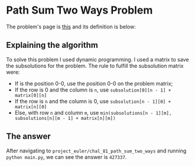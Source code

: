 # Path Sum Two Ways Problem

The problem's page is [this](https://projecteuler.net/problem=81) and its definition is below:

## Explaining the algorithm

To solve this problem I used dynamic programming. I used a matrix to save the subsolutions for the problem. The rule to fulfill the subsolution matrix were:
* If is the position 0-0, use the position 0-0 on the problem matrix;
* If the row is 0 and the column is `n`, use `subsolution[0][n - 1] + matrix[0][n]`
* If the row is `n` and the column is 0, use `subsolution[n - 1][0] + matrix[n][0]`
* Else, with row `n` and column `m`, use `min(subsolutions[n - 1][m], subsolutions[n][m - 1] + matrix[n][m])`

## The answer

After navigating to `project_euler/chal_81_path_sum_two_ways` and running `python main.py`, we can see the answer is `427337`.
